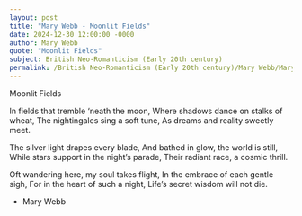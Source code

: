 ```yaml
---
layout: post
title: "Mary Webb - Moonlit Fields"
date: 2024-12-30 12:00:00 -0000
author: Mary Webb
quote: "Moonlit Fields"
subject: British Neo-Romanticism (Early 20th century)
permalink: /British Neo-Romanticism (Early 20th century)/Mary Webb/Mary Webb - Moonlit Fields
---
```


Moonlit Fields

In fields that tremble ‘neath the moon,
Where shadows dance on stalks of wheat,
The nightingales sing a soft tune,
As dreams and reality sweetly meet.

The silver light drapes every blade,
And bathed in glow, the world is still,
While stars support in the night’s parade,
Their radiant race, a cosmic thrill.

Oft wandering here, my soul takes flight,
In the embrace of each gentle sigh,
For in the heart of such a night,
Life’s secret wisdom will not die.


- Mary Webb
